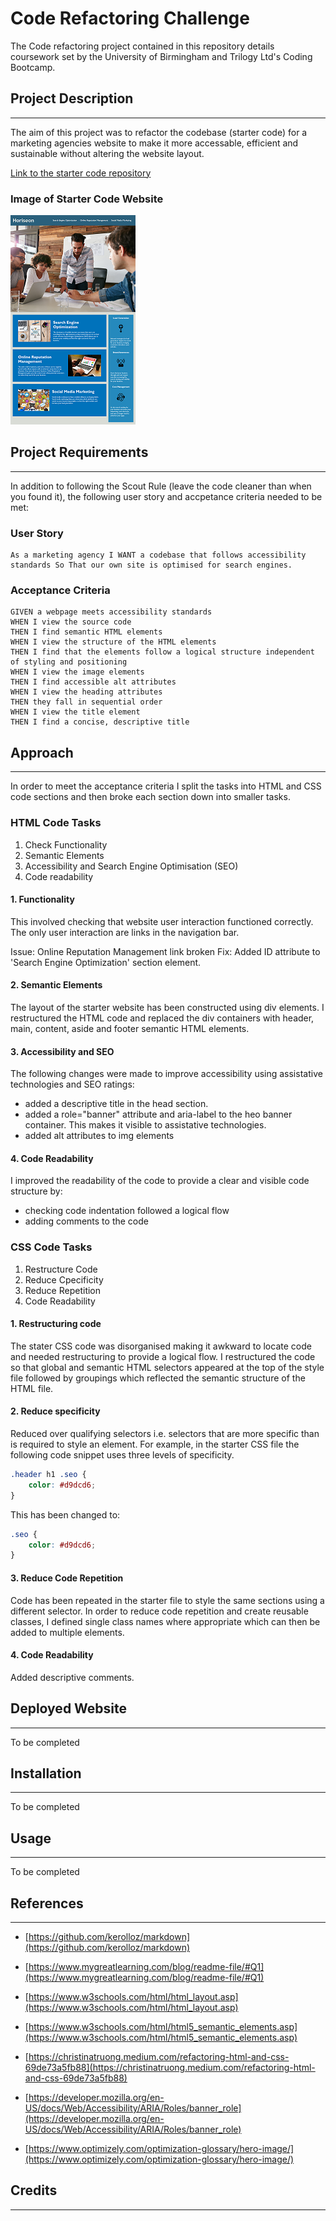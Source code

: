 # Code Refactoring Challenge

The Code refactoring project contained in this repository details coursework set by the University of Birmingham and Trilogy Ltd's Coding Bootcamp. 


## Project Description
---
The aim of this project  was to refactor the codebase (starter code) for a marketing agencies website to make it more accessable, efficient and sustainable without altering the website layout. 

<a href="https://github.com/coding-boot-camp/urban-octo-telegram.git"> Link to the starter code repository</a>


### Image of Starter Code Website

![](assets/images/Startercode-Website2.png)



## Project Requirements
---

In addition to following the Scout Rule (leave the code cleaner than when you found it), the following user story and accpetance criteria  needed to be met:

### User Story
```
As a marketing agency I WANT a codebase that follows accessibility standards So That our own site is optimised for search engines.
```


### Acceptance Criteria
```
GIVEN a webpage meets accessibility standards
WHEN I view the source code
THEN I find semantic HTML elements
WHEN I view the structure of the HTML elements
THEN I find that the elements follow a logical structure independent of styling and positioning
WHEN I view the image elements
THEN I find accessible alt attributes
WHEN I view the heading attributes
THEN they fall in sequential order
WHEN I view the title element
THEN I find a concise, descriptive title

```



## Approach 
---
In order to meet the acceptance criteria I split the tasks into HTML and CSS code sections and then broke each section down into smaller tasks.

### HTML Code Tasks
1. Check Functionality
1. Semantic Elements
1. Accessibility and Search Engine Optimisation (SEO)
1. Code readability 

#### 1. Functionality


This involved checking that website user interaction functioned correctly.   The only user interaction are  links in the navigation bar.


 Issue: Online Reputation Management link broken 
 Fix: Added ID attribute to 'Search Engine Optimization' section element.

#### 2. Semantic Elements   

  The layout of the starter website has been constructed using div elements. I restructured the HTML code and replaced the div containers with header, main, content, aside and footer semantic HTML elements.  

#### 3. Accessibility and SEO 

The following changes were made to improve accessibility using assistative technologies and SEO ratings:

- added a descriptive title in the head section.  
- added a  role="banner" attribute and aria-label to the heo banner container. This makes it visible to assistative technologies.
- added alt attributes to img elements

#### 4. Code Readability

I improved the readability of the code to provide a clear and visible code structure by:

- checking code indentation followed a logical flow
- adding  comments to the code


### CSS Code Tasks
1. Restructure Code
1. Reduce Cpecificity
1. Reduce Repetition 
1. Code Readability 

#### 1. Restructuring code

The stater CSS code was disorganised making it   awkward to locate code and needed restructuring to provide a logical flow. I  restructured the code so that global and semantic HTML selectors appeared at the top of the style file followed by groupings which reflected the semantic structure of the HTML file.

#### 2. Reduce specificity

Reduced over qualifying selectors i.e. selectors that are more specific than is required to style an element.  For example, in the starter CSS file the following code snippet uses three levels of specificity.

```CSS
.header h1 .seo {
    color: #d9dcd6;
}

```
This has been changed to:

```CSS
.seo {
    color: #d9dcd6;
}

```
#### 3. Reduce Code Repetition

Code has been repeated in the starter file to style the same sections using a different selector.  In order to reduce code repetition and create reusable classes, I defined single class names where appropriate which can then be added to multiple elements.

#### 4. Code Readability 

Added descriptive comments. 

## Deployed Website
---

To be completed



## Installation
---
To be completed

## Usage
---
To be completed

## References
---
* [https://github.com/kerolloz/markdown](https://github.com/kerolloz/markdown)

* [https://www.mygreatlearning.com/blog/readme-file/#Q1](https://www.mygreatlearning.com/blog/readme-file/#Q1)

* [https://www.w3schools.com/html/html_layout.asp](https://www.w3schools.com/html/html_layout.asp)
* [https://www.w3schools.com/html/html5_semantic_elements.asp](https://www.w3schools.com/html/html5_semantic_elements.asp)
* [https://christinatruong.medium.com/refactoring-html-and-css-69de73a5fb88](https://christinatruong.medium.com/refactoring-html-and-css-69de73a5fb88)
* [https://developer.mozilla.org/en-US/docs/Web/Accessibility/ARIA/Roles/banner_role](https://developer.mozilla.org/en-US/docs/Web/Accessibility/ARIA/Roles/banner_role)
* [https://www.optimizely.com/optimization-glossary/hero-image/](https://www.optimizely.com/optimization-glossary/hero-image/)


## Credits
---




